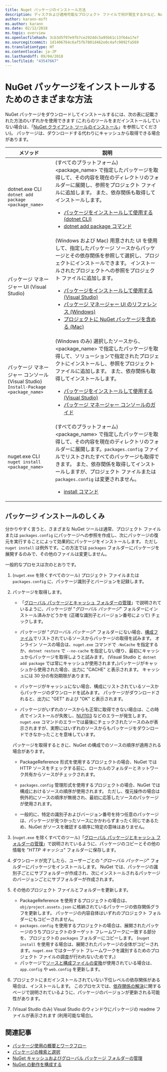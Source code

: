 ```yaml
---
title: Nuget パッケージのインストール方法
description: ディスクおよび適用可能なプロジェクト ファイルで何が発生するかなど、NuGet パッケージをプロジェクトにインストールするプロセスを説明します。
author: karann-msft
ms.author: karann
ms.date: 02/12/2018
ms.topic: overview
ms.openlocfilehash: 3cb3d5f97e9fb7ce292ddc5a95b61c13f64a17e7
ms.sourcegitcommit: 1d1406764c6af5fb7801d462e0c4afc9092fa569
ms.translationtype: HT
ms.contentlocale: ja-JP
ms.lasthandoff: 09/04/2018
ms.locfileid: "43547667"
---
```

# <a name="different-ways-to-install-a-nuget-package"></a>NuGet パッケージをインストールするためのさまざまな方法

NuGet パッケージをダウンロードしてインストールするには、次の表に記載された方法のいずれかを使用できます (これらのツールをまだインストールしていない場合は、「[NuGet クライアント ツールのインストール](../install-nuget-client-tools.md)」を参照してください)。 パッケージは、ダウンロードする代わりにキャッシュから取得できる場合があります。

| メソッド | 説明 |
| --- | --- |
| dotnet.exe CLI<br/>`dotnet add package <package_name>` | (すべてのプラットフォーム) \<package_name\> で指定したパッケージを取得して、その内容を現在のディレクトリのフォルダーに展開し、参照をプロジェクト ファイルに追加します。 また、依存関係も取得してインストールします。<ul><li>[パッケージをインストールして使用する (dotnet CLI)](../quickstart/install-and-use-a-package-using-the-dotnet-cli.md)</li><li>[dotnet add package コマンド](/dotnet/core/tools/dotnet-add-package)</li></ul> |
| パッケージ マネージャー UI (Visual Studio) | (Windows および Mac) 用意された UI を使用して、指定したパッケージ ソースからパッケージとその依存関係を参照して選択し、プロジェクトにインストールできます。 インストールされたプロジェクトへの参照をプロジェクト ファイルに追加します。<ul><li>[パッケージをインストールして使用する (Visual Studio)](../quickstart/install-and-use-a-package-in-visual-studio.md)</li><li>[パッケージ マネージャー UI のリファレンス (Windows)](../tools/package-manager-ui.md)</li><li>[プロジェクトに NuGet パッケージを含める (Mac)](/visualstudio/mac/nuget-walkthrough)</li></ul> |
| パッケージ マネージャー コンソール (Visual Studio)<br/>`Install-Package <package_name>` | (Windows のみ) 選択したソースから、\<package_name\> で指定したパッケージを取得して、ソリューションで指定されたプロジェクトにインストールし、参照をプロジェクト ファイルに追加します。 また、依存関係も取得してインストールします。<ul><li>[パッケージをインストールして使用する (Visual Studio)](../quickstart/install-and-use-a-package-in-visual-studio.md)</li><li>[パッケージ マネージャー コンソールのガイド](../tools/package-manager-console.md)</li></ul> |
| nuget.exe CLI<br/>`nuget install <package_name>` | (すべてのプラットフォーム) \<package_name\> で指定したパッケージを取得して、その内容を現在のディレクトリのフォルダーに展開します。`packages.config` ファイルでリストされたすべてのパッケージも取得できます。 また、依存関係を取得してインストールしますが、プロジェクト ファイルまたは `packages.config` は変更されません。<ul><li>[install コマンド](../tools/cli-ref-install.md)</li></ul> |

## <a name="what-happens-when-a-package-is-installed"></a>パッケージ インストールのしくみ

分かりやすく言うと、さまざまな NuGet ツールは通常、プロジェクト ファイルまたは `packages.config` にパッケージへの参照を作成し、次にパッケージの復元を実行することによって効果的にパッケージをインストールします。 ただし `nuget install` は例外です。この方法では `packages` フォルダーにパッケージを展開するのみで、その他のファイルは変更しません。

一般的なプロセスは次のとおりです。

1. (`nuget.exe` を除くすべてのツール) プロジェクト ファイルまたは `packages.config` に、パッケージ識別子とバージョンを記録します。

2. パッケージを取得します。
   - 「[グローバル パッケージとキャッシュ フォルダーの管理](managing-the-global-packages-and-cache-folders.md)」で説明されているように、パッケージが "*グローバル パッケージ*" フォルダーにインストール済みかどうかを (正確な識別子とバージョン番号によって) チェックします。

   - パッケージが "*グローバル パッケージ*" フォルダーにない場合、[構成ファイル](Configuring-NuGet-Behavior.md)でリストされているソースからパッケージの取得を試みます。 オンライン ソースの場合は、`nuget.exe` コマンドで `-NoCache` を指定するか、`dotnet restore` で `--no-cache` を指定しない限り、最初にキャッシュからパッケージを取得しようと試みます。 (Visual Studio と `dotnet add package` では常にキャッシュが使用されます。)パッケージがキャッシュから使用された場合、出力に "CACHE" と表示されます。 キャッシュには 30 分の有効期限があります。

   - パッケージがキャッシュにない場合、構成にリストされているソースからパッケージのダウンロードを試みます。 パッケージがダウンロードされると、出力に "GET" および "OK" と表示されます。

   - パッケージがいずれのソースからも正常に取得できない場合は、この時点でインストールが失敗し、[NU1103](../reference/errors-and-warnings/NU1103.md) などのエラーが発生します。 `nuget.exe` コマンドのエラーでは最後にチェックされたソースのみが表示されますが、実際にはいずれのソースからもパッケージをダウンロードできなかったことを意味しています。

   パッケージを取得するときに、NuGet の構成でのソースの順序が適用される場合があります。

   - PackageReference 形式を使用するプロジェクトの場合、NuGet では HTTP ソースをチェックする前に、ローカルのフォルダーとネットワーク共有からソースがチェックされます。

   - `packages.config` 管理形式を使用するプロジェクトの場合、NuGet では構成におけるソースの順序が使用されます。 ただし、復元操作の場合は例外的にソースの順序が無視され、最初に応答したソースのパッケージが使用されます。

   - 一般的に、特定の識別子およびバージョン番号を持つ任意のパッケージは、パッケージが見つかったソースにかかわらずまったく同じであるため、NuGet がソースを確認する順序に特定の意味はありません。

3. (`nuget.exe` を除くすべてのツール)「[グローバル パッケージとキャッシュ フォルダーの管理](managing-the-global-packages-and-cache-folders.md)」で説明されているように、パッケージのコピーとその他の情報を "*HTTP キャッシュ*" フォルダーに保存します。

4. ダウンロードが完了したら、ユーザーごとの "*グローバル パッケージ*" フォルダーにパッケージをインストールします。 NuGet では、パッケージの識別子ごとにサブフォルダーが作成され、次にインストールされるパッケージのバージョンごとにサブフォルダーが作成されます。

5. その他のプロジェクト ファイルとフォルダーを更新します。

    - PackageReference を使用するプロジェクトの場合は、`obj/project.assets.json` に格納されているパッケージの依存関係グラフを更新します。 パッケージの内容自体はいずれのプロジェクト フォルダーにもコピーされません。
    - `packages.config` を使用するプロジェクトの場合は、展開されたパッケージのうちプロジェクトのターゲット フレームワークに一致する部分を、プロジェクトの `packages` フォルダーにコピーします。 (`nuget install` を使用する場合は、展開されたパッケージの全体がコピーされます。`nuget.exe` ではターゲット フレームワークを識別するためのプロジェクト ファイルの調査が行われないためです。)
    - パッケージで[ソースと構成ファイルの変換](../create-packages/source-and-config-file-transformations.md)が使用されている場合は、`app.config` や `web.config` を更新します。

6. プロジェクトにまだインストールされていない下位レベルの依存関係がある場合は、インストールします。 このプロセスでは、[依存関係の解決](../consume-packages/dependency-resolution.md)に関するページで説明されているように、パッケージのバージョンが更新される可能性があります。

7. (Visual Studio のみ) Visual Studio のウィンドウにパッケージの readme ファイルが表示されます (利用可能な場合)。

## <a name="related-articles"></a>関連記事

- [パッケージ使用の概要とワークフロー](../consume-packages/overview-and-workflow.md)
- [パッケージの検索と選択](../consume-packages/finding-and-choosing-packages.md)
- [NuGet キャッシュおよびグローバル パッケージ フォルダーの管理](managing-the-global-packages-and-cache-folders.md)
- [NuGet の動作を構成する](../consume-packages/configuring-nuget-behavior.md)
